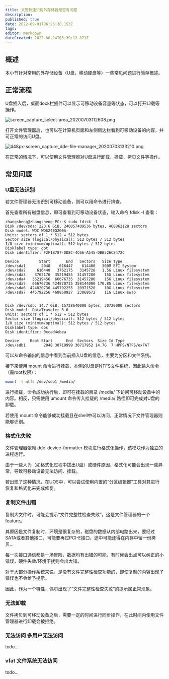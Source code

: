 ```yaml
---
title: 文管快速识别外存储器是否有问题
description: 
published: true
date: 2022-09-01T06:25:38.153Z
tags: 
editor: markdown
dateCreated: 2022-06-24T05:39:12.871Z
---
```


## 概述

本小节针对常用的外存储设备（U盘，移动硬盘等）一些常见问题进行简单概述。

## 正常流程

U盘插入后，桌面dock栏插件可以显示可移动设备容量等状态，可以打开卸载等操作。

![screen_capture_select-area_20200703112608.png](/screen_capture_select-area_20200703112608.png)

打开文件管理器后，也可以在计算机页面和左侧侧边栏看到可移动设备的内容，并可正常的访问U盘。

![448px-screen_capture_dde-file-manager_20200703133210.png](/448px-screen_capture_dde-file-manager_20200703133210.png)

在正常的情况下，可以使用文件管理器对U盘进行卸载、挂载、拷贝文件等操作。

## 常见问题

### U盘无法识别

若文件管理器无法识别可移动设备，则可以用命令进行排查。

首先查看所有磁盘信息，即可查看到可移动设备状态，输入命令 fdisk -l 查看：

```
zhangsheng@zhangsheng-PC:~$ sudo fdisk -l
Disk /dev/sda: 223.6 GiB, 240057409536 bytes, 468862128 sectors
Disk model: WDC WDS240G2G0A-
Units: sectors of 1 * 512 = 512 bytes
Sector size (logical/physical): 512 bytes / 512 bytes
I/O size (minimum/optimal): 512 bytes / 512 bytes
Disklabel type: gpt
Disk identifier: F2F1B787-DD8C-4C66-A545-DBB526C8472C

Device         Start       End   Sectors   Size Type
/dev/sda1       2048    616447    614400   300M EFI System
/dev/sda2     616448   3762175   3145728   1.5G Linux filesystem
/dev/sda3    3762176  35219455  31457280    15G Linux filesystem
/dev/sda4   35219456  66676735  31457280    15G Linux filesystem
/dev/sda5   66676736 424820735 358144000 170.8G Linux filesystem
/dev/sda6  424820736 445792255  20971520    10G Linux filesystem
/dev/sda7  445792256 468860927  23068672    11G Linux swap


Disk /dev/sdb: 14.7 GiB, 15728640000 bytes, 30720000 sectors
Disk model: DataTraveler 3.0
Units: sectors of 1 * 512 = 512 bytes
Sector size (logical/physical): 512 bytes / 512 bytes
I/O size (minimum/optimal): 512 bytes / 512 bytes
Disklabel type: dos
Disk identifier: 0xcad4ebea

Device     Boot Start      End  Sectors  Size Id Type
/dev/sdb1        2048 30719999 30717952 14.7G  7 HPFS/NTFS/exFAT
```

可以从命令输出的信息中看到当前插入U盘的信息，主要为分区和文件系统。

接下来使用 mount 命令进行挂载，本例的U盘是NTFS文件系统，因此输入命令（需root权限）：

```bash
mount -t ntfs /dev/sdb1 /media/
```

进行挂载，命令成功执行后，即可在挂载的目录 /media/ 下访问可移动设备中的内容。相反，只需使用 umount 命令传入挂载的 /media/ 路径即可完成对U盘的卸载。

若使用 mount 命令能够成功挂载且在shell中可以访问，正常情况下文件管理器则能够识别。

### 格式化失败

文件管理器依赖 dde-device-formatter 模块进行格式化操作，该模块作为独立的进程运行。

由于一些人为（如格式化过程中拔出U盘）或硬件原因，格式化可能会出现一些异常，导致可移动设备无法访问、挂载。

若出现了这种情况，在UOS中，可以尝试使用内置的“分区编辑器”工具对其进行恢复和格式化来完成修复。

### 复制文件出错

复制大文件时，可能会提示“文件完整性检查失败”，这是文件管理器的一个feature。

其原因是文件复制时，环境是很复杂的，磁盘的数据从内部电路出来，要经过SATA或者其他接口，可能要再过PCI-E接口，途中可能还得在内存中留一份拷贝...

每一次接口通信都是一场冒险，数据均有出错的可能，有时候会出点可以纠正的小错误，硬件失效/环境干扰则会出大错。

对于大部分操作系统来说，是没有文件完整性检查功能的，即使复制的内容出现了错误也不会给予提示。

因此，作为一个特性，偶尔出现了“文件完整性检查失败”的提示属正常现象。

### 无法卸载

文件拷贝到可移动设备之后，需要一定的时间进行同步操作，在此时间内使用文件管理器进行卸载会被拒绝。

### 无法访问 多用户无法访问

todo...

### vfat 文件系统无法访问

todo...